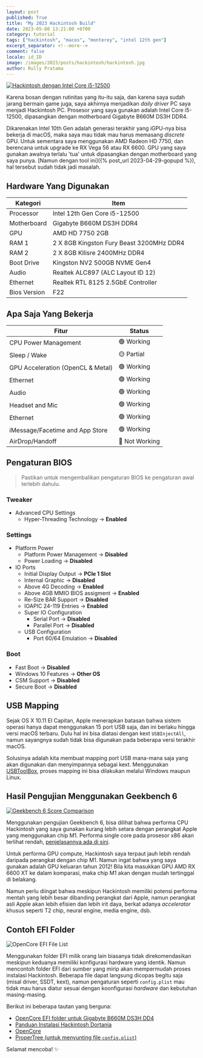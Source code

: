 ```yaml
---
layout: post
published: True
title: "My 2023 Hackintosh Build"
date: 2023-05-08 13:21:00 +0700
category: tutorial
tags: ["hackintosh", "macos", "monterey", "intel 12th gen"]
excerpt_separator: <!--more-->
comment: false
locale: id_ID
image: /images/2023/posts/hackintosh/hackintosh.jpg
author: Rully Pratama
---
```


[![Hackintosh dengan Intel Core i5-12500](/images/2023/posts/hackintosh/hackintosh-intel-core-i5-12500.webp)](/images/2023/posts/hackintosh/hackintosh-intel-core-i5-12500-big.webp)

Karena bosan dengan rutinitas yang itu-itu saja, dan karena saya sudah jarang bermain game juga, saya akhirnya menjadikan *daily driver* PC saya menjadi Hackintosh PC. Prosesor yang saya gunakan adalah Intel Core i5-12500, dipasangkan dengan motherboard Gigabyte B660M DS3H DDR4.

Dikarenakan Intel 10th Gen adalah generasi terakhir yang iGPU-nya bisa bekerja di macOS, maka saya mau tidak mau harus memasang *discrete* GPU. Untuk sementara saya menggunakan AMD Radeon HD 7750, dan berencana untuk upgrade ke RX Vega 56 atau RX 6600. GPU yang saya gunakan awalnya terlalu 'tua' untuk dipasangkan dengan motherboard yang saya punya. [Namun dengan tool ini]({% post_url 2023-04-29-gopupd %}), hal tersebut sudah tidak jadi masalah.
<!--more-->

## Hardware Yang Digunakan

| **Kategori** | **Item**                                                                |
|--------------|-------------------------------------------------------------------------|
| Processor    | Intel 12th Gen Core i5-12500                                            |
| Motherboard  | Gigabyte B660M DS3H DDR4                                                |
| GPU          | AMD HD 7750 2GB                                                         |
| RAM 1        | 2 X 8GB Kingston Fury Beast 3200MHz DDR4                                |
| RAM 2        | 2 X 8GB Kllisre 2400MHz DDR4                                            |
| Boot Drive   | Kingston NV2 500GB NVME Gen4                                            |
| Audio        | Realtek ALC897 (ALC Layout ID 12)                                       |
| Ethernet     | Realtek RTL 8125 2.5GbE Controller                                      |
| Bios Version | F22                                                                     |

## Apa Saja Yang Bekerja

| **Fitur**                         | **Status**    |
|-----------------------------------|---------------|
| CPU Power Management              | 🟢 Working     |
| Sleep / Wake                      | 🟡 Partial     |
| GPU Acceleration (OpenCL & Metal) | 🟢 Working     |
| Ethernet                          | 🟢 Working     |
| Audio                             | 🟢 Working     |
| Headset and Mic                   | 🟢 Working     |
| Ethernet                          | 🟢 Working     |
| iMessage/Facetime and App Store   | 🟢 Working     |
| AirDrop/Handoff                   | 🔴 Not Working |

## Pengaturan BIOS

> Pastikan untuk mengembalikan pengaturan BIOS ke pengaturan awal terlebih dahulu.

### Tweaker
* Advanced CPU Settings
  - Hyper-Threading Technology → **Enabled**

### Settings
* Platform Power
  - Platform Power Management → **Disabled**
  - Power Loading → **Disabled**
* IO Ports
  - Initial Display Output → **PCIe 1 Slot**
  - Internal Graphic → **Disabled**
  - Above 4G Decoding → **Enabled**
  - Above 4GB MMIO BIOS assigment → **Enabled**
  - Re-Size BAR Support → **Disabled**
  - IOAPIC 24-119 Entries → **Enabled**
  - Super IO Configuration
    + Serial Port → **Disabled**
    + Parallel Port → **Disabled**
  - USB Configuration
    + Port 60/64 Emulation → **Disabled**

### Boot
* Fast Boot → **Disabled**
* Windows 10 Features → **Other OS**
* CSM Support → **Disabled**
* Secure Boot → **Disabled**

## USB Mapping

Sejak OS X 10.11 El Capitan, Apple menerapkan batasan bahwa sistem operasi hanya dapat menggunakan 15 port USB saja, dan ini berlaku hingga versi macOS terbaru. Dulu hal ini bisa diatasi dengan kext `USBInjectAll`, namun sayangnya sudah tidak bisa digunakan pada beberapa versi terakhir macOS.

Solusinya adalah kita membuat mapping port USB mana-mana saja yang akan digunakan dan menyimpannya sebagai kext. Menggunakan [USBToolBox](https://github.com/USBToolBox/tool), proses mapping ini bisa dilakukan melalui Windows maupun Linux.

## Hasil Pengujian Menggunakan Geekbench 6

[![Geekbench 6 Score Comparison](/images/2023/posts/hackintosh/geekbench-6-score.webp)](/images/2023/posts/hackintosh/geekbench-6-score-big.png)

Menggunakan pengujian Geekbench 6, bisa dilihat bahwa performa CPU Hackintosh yang saya gunakan kurang lebih setara dengan perangkat Apple yang menggunakan chip M1. Performa single core pada prosesor x86 akan terlihat rendah, [penjelasannya ada di sini](https://wccftech.com/why-apple-m1-single-core-comparisons-are-fundamentally-flawed-with-benchmarks/).

Untuk performa GPU compute, Hackintosh saya terpaut jauh lebih rendah daripada perangkat dengan chip M1. Namun ingat bahwa yang saya gunakan adalah GPU keluaran tahun 2012! Bila kita masukkan GPU AMD RX 6600 XT ke dalam komparasi, maka chip M1 akan dengan mudah tertinggal di belakang.

Namun perlu diingat bahwa meskipun Hackintosh memiliki potensi performa mentah yang lebih besar dibanding perangkat dari Apple, namun perangkat asli Apple akan lebih efisien dan lebih irit daya, berkat adanya *accelerator* khusus seperti T2 chip, neural engine, media engine, dsb.

## Contoh EFI Folder

![OpenCore EFI File List](/images/2023/posts/hackintosh/EFI-OC-File-List.webp)

Menggunakan folder EFI milik orang lain biasanya tidak direkomendasikan meskipun keduanya memiliki konfigurasi hardware yang identik. Namun mencontoh folder EFI dari sumber yang mirip akan mempermudah proses instalasi Hackintosh. Beberapa file dapat langsung dicopas begitu saja (misal driver, SSDT, kext), namun pengaturan seperti `config.plist` mau tidak mau harus diatur sesuai dengan koonfigurasi *hardware* dan kebutuhan masing-masing.

Berikut ini beberapa tautan yang berguna:
- [OpenCore EFI folder untuk Gigabyte B660M DS3H DD4](/downloads/hackintosh/Gigabyte-B660M-DS3H-DDR4-OC-EFI.zip)
- [Panduan Instalasi Hackintosh Dortania](https://dortania.github.io/OpenCore-Install-Guide/)
- [OpenCore](https://github.com/acidanthera/OpenCorePkg)
- [ProperTree (untuk menyunting file `config.plist`)](https://github.com/corpnewt/ProperTree)

Selamat mencoba! ✨